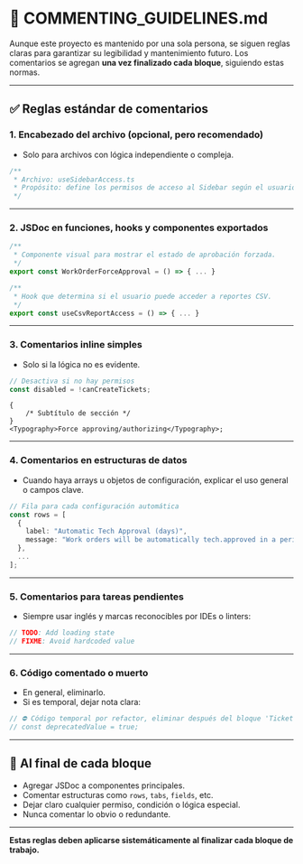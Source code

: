 # 📘 COMMENTING_GUIDELINES.md

Aunque este proyecto es mantenido por una sola persona, se siguen reglas claras para garantizar su legibilidad y mantenimiento futuro. Los comentarios se agregan **una vez finalizado cada bloque**, siguiendo estas normas.

---

## ✅ Reglas estándar de comentarios

### 1. Encabezado del archivo (opcional, pero recomendado)

- Solo para archivos con lógica independiente o compleja.

```ts
/**
 * Archivo: useSidebarAccess.ts
 * Propósito: define los permisos de acceso al Sidebar según el usuario.
 */
```

---

### 2. JSDoc en funciones, hooks y componentes exportados

```ts
/**
 * Componente visual para mostrar el estado de aprobación forzada.
 */
export const WorkOrderForceApproval = () => { ... }

/**
 * Hook que determina si el usuario puede acceder a reportes CSV.
 */
export const useCsvReportAccess = () => { ... }
```

---

### 3. Comentarios inline simples

- Solo si la lógica no es evidente.

```ts
// Desactiva si no hay permisos
const disabled = !canCreateTickets;
```

```tsx
{
	/* Subtítulo de sección */
}
<Typography>Force approving/authorizing</Typography>;
```

---

### 4. Comentarios en estructuras de datos

- Cuando haya arrays u objetos de configuración, explicar el uso general o campos clave.

```ts
// Fila para cada configuración automática
const rows = [
  {
    label: "Automatic Tech Approval (days)",
    message: "Work orders will be automatically tech.approved in a period of 1 day."
  },
  ...
];
```

---

### 5. Comentarios para tareas pendientes

- Siempre usar inglés y marcas reconocibles por IDEs o linters:

```ts
// TODO: Add loading state
// FIXME: Avoid hardcoded value
```

---

### 6. Código comentado o muerto

- En general, eliminarlo.
- Si es temporal, dejar nota clara:

```ts
// ⛔ Código temporal por refactor, eliminar después del bloque 'Ticket Configurations'
// const deprecatedValue = true;
```

---

## 🧱 Al final de cada bloque

- Agregar JSDoc a componentes principales.
- Comentar estructuras como `rows`, `tabs`, `fields`, etc.
- Dejar claro cualquier permiso, condición o lógica especial.
- Nunca comentar lo obvio o redundante.

---

**Estas reglas deben aplicarse sistemáticamente al finalizar cada bloque de trabajo.**
